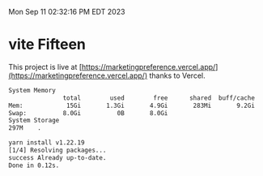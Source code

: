Mon Sep 11 02:32:16 PM EDT 2023

# vite Fifteen


This project is live at [https://marketingpreference.vercel.app/](https://marketingpreference.vercel.app/) thanks to Vercel.

```bash
System Memory
               total        used        free      shared  buff/cache   available
Mem:            15Gi       1.3Gi       4.9Gi       283Mi       9.2Gi        13Gi
Swap:          8.0Gi          0B       8.0Gi
System Storage
297M	.
```
```bash
yarn install v1.22.19
[1/4] Resolving packages...
success Already up-to-date.
Done in 0.12s.
```

